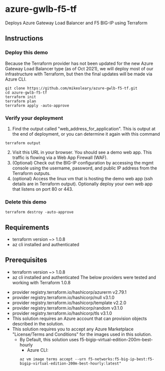 # azure-gwlb-f5-tf
Deploys Azure Gateway Load Balancer and F5 BIG-IP using Terraform

## Instructions

### Deploy this demo
Because the Terraform provider has not been updated for the new Azure Gateway Load Balancer type (as of Oct 2021), we will deploy most of our infrastructure with Terraform, but then the final updates will be made via Azure CLI.
````
git clone https://github.com/mikeoleary/azure-gwlb-f5-tf.git
cd azure-gwlb-f5-tf
terraform init
terraform plan
terraform apply -auto-approve
````

### Verify your deployment
1. Find the output called "web_address_for_application". This is output at the end of deployment, or you can determine it again with this command
````
terraform output
````
2. Visit this URL in your browser. You should see a demo web app. This traffic is flowing via a Web App Firewall (WAF).
3. (Optional) Check out the BIG-IP configuration by accessing the mgmt console using the username, password, and public IP address from the Terraform outputs.
4. (optional) Access the linux vm that is hosting the demo web app (ssh details are in Terraform output). Optionally deploy your own web app that listens on port 80 or 443.

### Delete this demo
````
terraform destroy -auto-approve
````

## Requirements
- terraform version ~> 1.0.8
- az cli installed and authenticated


## Prerequisites
- terraform version ~> 1.0.8
- az cli installed and authenticated
The below providers were tested and working with Terraform 1.0.8
* provider registry.terraform.io/hashicorp/azurerm v2.79.1
* provider registry.terraform.io/hashicorp/null v3.1.0
* provider registry.terraform.io/hashicorp/template v2.2.0
* provider registry.terraform.io/hashicorp/random v3.1.0
* provider registry.terraform.io/hashicorp/tls v3.1.0
* This solution requires an Azure account that can provision objects described in the solution.
* This solution requires you to accept any Azure Marketplace "License/Terms and Conditions" for the images used in this solution.
  * By Default, this solution uses f5-bigip-virtual-edition-200m-best-hourly
    * Azure CLI:
    ````
    az vm image terms accept --urn f5-networks:f5-big-ip-best:f5-bigip-virtual-edition-200m-best-hourly:latest"
    ````